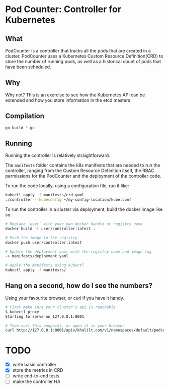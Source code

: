 # Pod Counter: Controller for Kubernetes


## What
PodCounter is a controller that tracks all the pods that are created in a cluster.
PodCounter uses a Kubernetes Custom Resource Definition(CRD) to store the number of running pods, as well as a historical count of pods that have been scheduled.

## Why
Why not?
This is an exercise to see how the Kubernetes API can be extended and how you store information in the etcd masters

## Compilation

```bash
go build *.go
```

## Running

Running the controller is relatively straightforward.

The `manifests` folder contains the k8s manifests that are needed to run the controller, ranging from the Custom Resource Definition itself, the RBAC permissions for the PodCounter and the deployment of the controller code.

To run the code locally, using a configuration file, run it like:

```bash
kubectl apply -f manifests/crd.yaml
./controller --kubeconfig ~/my-config-location/kube.conf
```

To run the controller in a cluster via deployment, build the docker image like so:

```bash
# Replace `user` with your own docker handle or registry name
docker build -t user/controller:latest .

# Push the image to the registry
docker push user/controller:latest

# Update the deployment yaml with the registry name and image tag
-> manifests/deployment.yaml

# Apply the manifests using kubectl
kubectl apply -f manifests/
```
## Hang on a second, how do I see the numbers?

Using your favourite browser, or curl if you have it handy.

```bash
# First make sure your cluster's api is reachable
$ kubectl proxy
Starting to serve on 127.0.0.1:8001

# Then curl this endpoint, or open it in your browser
curl http://127.0.0.1:8001/apis/khalilt.com/v1/namespaces/default/podcounters/cluster-counter
```
# TODO

- [x] write basic controller
- [x] store the metrics in CRD
- [ ] write end-to-end tests
- [ ] make the controller HA
